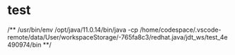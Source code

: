 # test
/** /usr/bin/env /opt/java/11.0.14/bin/java -cp /home/codespace/.vscode-remote/data/User/workspaceStorage/-765fa8c3/redhat.java/jdt_ws/test_4e490974/bin **/
